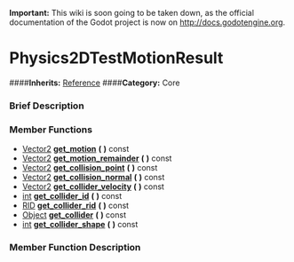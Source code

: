 **Important:** This wiki is soon going to be taken down, as the official documentation of the Godot project is now on http://docs.godotengine.org.

#  Physics2DTestMotionResult  
####**Inherits:** [Reference](class_reference)
####**Category:** Core

###  Brief Description  


###  Member Functions 
  * [Vector2](class_vector2)  **[get&#95;motion](#get_motion)**  **(** **)** const
  * [Vector2](class_vector2)  **[get&#95;motion&#95;remainder](#get_motion_remainder)**  **(** **)** const
  * [Vector2](class_vector2)  **[get&#95;collision&#95;point](#get_collision_point)**  **(** **)** const
  * [Vector2](class_vector2)  **[get&#95;collision&#95;normal](#get_collision_normal)**  **(** **)** const
  * [Vector2](class_vector2)  **[get&#95;collider&#95;velocity](#get_collider_velocity)**  **(** **)** const
  * [int](class_int)  **[get&#95;collider&#95;id](#get_collider_id)**  **(** **)** const
  * [RID](class_rid)  **[get&#95;collider&#95;rid](#get_collider_rid)**  **(** **)** const
  * [Object](class_object)  **[get&#95;collider](#get_collider)**  **(** **)** const
  * [int](class_int)  **[get&#95;collider&#95;shape](#get_collider_shape)**  **(** **)** const

###  Member Function Description  
